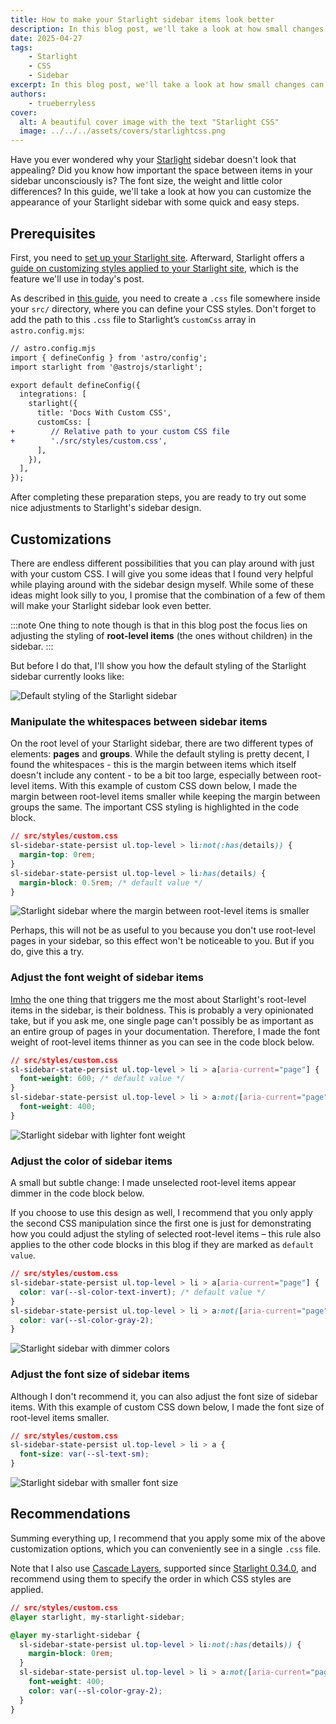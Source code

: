 ```yaml
---
title: How to make your Starlight sidebar items look better
description: In this blog post, we'll take a look at how small changes can make a big difference when it comes to whitespaces, font sizes, weights, and colors in your Starlight sidebar.
date: 2025-04-27
tags:
    - Starlight
    - CSS
    - Sidebar
excerpt: In this blog post, we'll take a look at how small changes can make a big difference when it comes to whitespaces in your Starlight sidebar.
authors:
    - trueberryless
cover:
  alt: A beautiful cover image with the text "Starlight CSS"
  image: ../../../assets/covers/starlightcss.png
---
```


Have you ever wondered why your [Starlight][starlight] sidebar doesn't look that appealing? Did you know how important the space between items in your sidebar unconsciously is? The font size, the weight and little color differences? In this guide, we'll take a look at how you can customize the appearance of your Starlight sidebar with some quick and easy steps.

## Prerequisites

First, you need to [set up your Starlight site][starlight-getting-started]. Afterward, Starlight offers a [guide on customizing styles applied to your Starlight site][starlight-css], which is the feature we'll use in today's post.

As described in [this guide][starlight-css-custom], you need to create a `.css` file somewhere inside your `src/` directory, where you can define your CSS styles. Don't forget to add the path to this `.css` file to Starlight’s `customCss` array in `astro.config.mjs`:

```diff lang="js"
// astro.config.mjs
import { defineConfig } from 'astro/config';
import starlight from '@astrojs/starlight';

export default defineConfig({
  integrations: [
    starlight({
      title: 'Docs With Custom CSS',
      customCss: [
+        // Relative path to your custom CSS file
+        './src/styles/custom.css',
      ],
    }),
  ],
});
```

After completing these preparation steps, you are ready to try out some nice adjustments to Starlight's sidebar design.

## Customizations

There are endless different possibilities that you can play around with just with your custom CSS. I will give you some ideas that I found very helpful while playing around with the sidebar design myself. While some of these ideas might look silly to you, I promise that the combination of a few of them will make your Starlight sidebar look even better.

:::note
One thing to note though is that in this blog post the focus lies on adjusting the styling of **root-level items** (the ones without children) in the sidebar.
:::

But before I do that, I'll show you how the default styling of the Starlight sidebar currently looks like:

![Default styling of the Starlight sidebar](../../../assets/sidebar-css/no-css.png)

### Manipulate the whitespaces between sidebar items

On the root level of your Starlight sidebar, there are two different types of elements: **pages** and **groups**. While the default styling is pretty decent, I found the whitespaces - this is the margin between items which itself doesn't include any content - to be a bit too large, especially between root-level items. With this example of custom CSS down below, I made the margin between root-level items smaller while keeping the margin between groups the same. The important CSS styling is highlighted in the code block.

```css {3}
// src/styles/custom.css
sl-sidebar-state-persist ul.top-level > li:not(:has(details)) {
  margin-top: 0rem;
}
sl-sidebar-state-persist ul.top-level > li:has(details) {
  margin-block: 0.5rem; /* default value */
}
```

![Starlight sidebar where the margin between root-level items is smaller](../../../assets/sidebar-css/whitespaces.png)

Perhaps, this will not be as useful to you because you don't use root-level pages in your sidebar, so this effect won't be noticeable to you. But if you do, give this a try.

### Adjust the font weight of sidebar items

[Imho][imho] the one thing that triggers me the most about Starlight's root-level items in the sidebar, is their boldness. This is probably a very opinionated take, but if you ask me, one single page can't possibly be as important as an entire group of pages in your documentation. Therefore, I made the font weight of root-level items thinner as you can see in the code block below.

```css {6}
// src/styles/custom.css
sl-sidebar-state-persist ul.top-level > li > a[aria-current="page"] {
  font-weight: 600; /* default value */
}
sl-sidebar-state-persist ul.top-level > li > a:not([aria-current="page"]) {
  font-weight: 400;
}
```

![Starlight sidebar with lighter font weight](../../../assets/sidebar-css/font-weight.png)

### Adjust the color of sidebar items

A small but subtle change: I made unselected root-level items appear dimmer in the code block below.

If you choose to use this design as well, I recommend that you only apply the second CSS manipulation since the first one is just for demonstrating how you could adjust the styling of selected root-level items – this rule also applies to the other code blocks in this blog if they are marked as `default value`.
```css {6}
// src/styles/custom.css
sl-sidebar-state-persist ul.top-level > li > a[aria-current="page"] {
  color: var(--sl-color-text-invert); /* default value */
}
sl-sidebar-state-persist ul.top-level > li > a:not([aria-current="page"]) {
  color: var(--sl-color-gray-2);
}
```

![Starlight sidebar with dimmer colors](../../../assets/sidebar-css/color.png)

### Adjust the font size of sidebar items

Although I don't recommend it, you can also adjust the font size of sidebar items. With this example of custom CSS down below, I made the font size of root-level items smaller.

```css {3}
// src/styles/custom.css
sl-sidebar-state-persist ul.top-level > li > a {
  font-size: var(--sl-text-sm);
}
```

![Starlight sidebar with smaller font size](../../../assets/sidebar-css/font-size.png)

## Recommendations

Summing everything up, I recommend that you apply some mix of the above customization options, which you can conveniently see in a single `.css` file.

Note that I also use [Cascade Layers][starlight-css-cascade-layers], supported since [Starlight 0.34.0][starlight-0-34], and recommend using them to specify the order in which CSS styles are applied.

```css
// src/styles/custom.css
@layer starlight, my-starlight-sidebar;

@layer my-starlight-sidebar {
  sl-sidebar-state-persist ul.top-level > li:not(:has(details)) {
    margin-block: 0rem;
  }
  sl-sidebar-state-persist ul.top-level > li > a:not([aria-current="page"]) {
    font-weight: 400;
    color: var(--sl-color-gray-2);
  }
}
```

[starlight]: https://starlight.astro.build
[starlight-getting-started]: https://starlight.astro.build/getting-started/
[starlight-css]: https://starlight.astro.build/guides/css-and-tailwind/
[starlight-css-custom]: https://starlight.astro.build/guides/css-and-tailwind/#custom-css-styles
[starlight-css-cascade-layers]: https://starlight.astro.build/guides/css-and-tailwind/#cascade-layers
[starlight-0-34]: https://github.com/withastro/starlight/releases/tag/%40astrojs%2Fstarlight%400.34.0
[imho]: https://en.wiktionary.org/wiki/IMHO
